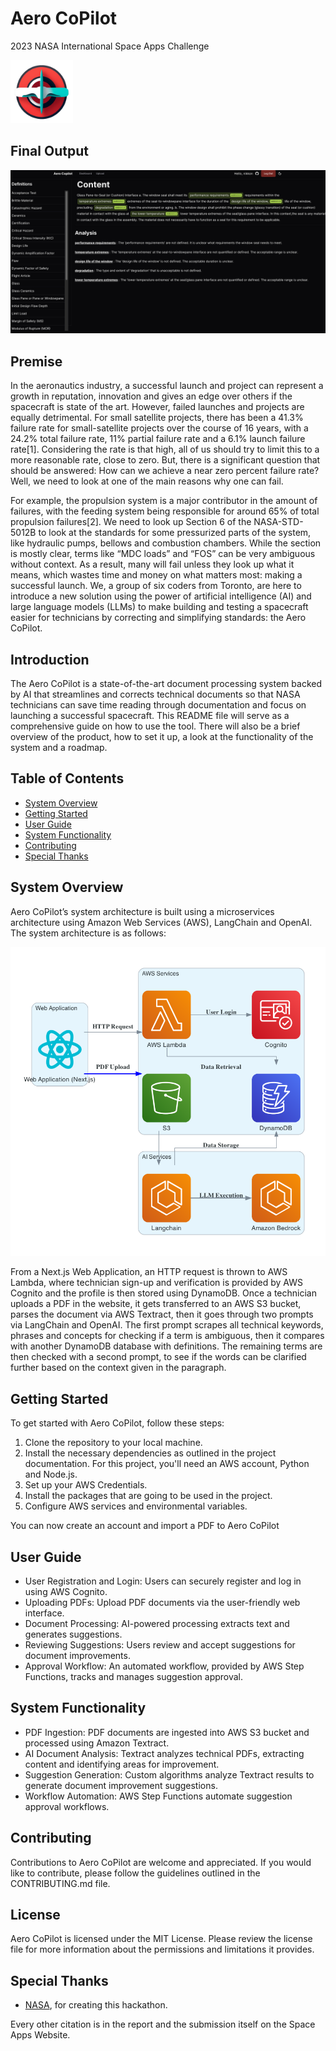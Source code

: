 # Aero CoPilot
2023 NASA International Space Apps Challenge

<img src="screenshots/logo.png" alt="System Architecture" width="100"/>

## Final Output
<img src="screenshots/output.png" alt="System Architecture" width="600"/>

## Premise
In the aeronautics industry, a successful launch and project can represent a growth in reputation, innovation and gives an edge over others if the spacecraft is state of the art. However, failed launches and projects are equally detrimental. For small satellite projects, there has been a 41.3% failure rate for small-satellite projects over the course of 16 years, with a 24.2% total failure rate, 11% partial failure rate and a 6.1% launch failure rate[1]. Considering the rate is that high, all of us should try to limit this to a more reasonable rate, close to zero. But, there is a significant question that should be answered: How can we achieve a near zero percent failure rate? Well, we need to look at one of the main reasons why one can fail.

For example, the propulsion system is a major contributor in the amount of failures, with the feeding system being responsible for around 65% of total propulsion failures[2]. We need to look up Section 6 of the NASA-STD-5012B to look at the standards for some pressurized parts of the system, like hydraulic pumps, bellows and combustion chambers. While the section is mostly clear, terms like “MDC loads” and “FOS” can be very ambiguous without context. As a result, many will fail unless they look up what it means, which wastes time and money on what matters most: making a successful launch. We, a group of six coders from Toronto, are here to introduce a new solution using the power of artificial intelligence (AI) and large language models (LLMs) to make building and testing a spacecraft easier for technicians by correcting and simplifying standards: the Aero CoPilot.

## Introduction
The Aero CoPilot is a state-of-the-art document processing system backed by AI that streamlines and corrects technical documents so that NASA technicians can save time reading through documentation and focus on launching a successful spacecraft. This README file will serve as a comprehensive guide on how to use the tool. There will also be a brief overview of the product, how to set it up, a look at the functionality of the system and a roadmap. 


## Table of Contents

- [System Overview](#system-overview)
- [Getting Started](#getting-started)
- [User Guide](#user-guide)
- [System Functionality](#system-functionality)
- [Contributing](#contributing)
- [Special Thanks](#special-thanks)

## System Overview
Aero CoPilot’s system architecture is built using a microservices architecture using Amazon Web Services (AWS), LangChain and OpenAI. The system architecture is as follows:


<img src="screenshots/system.png" alt="System Architecture" width="600"/>

From a Next.js Web Application, an HTTP request is thrown to AWS Lambda, where technician sign-up and verification is provided by AWS Cognito and the profile is then stored using DynamoDB. Once a technician uploads a PDF in the website, it gets transferred to an AWS S3 bucket, parses the document via AWS Textract, then it goes through two prompts via LangChain and OpenAI. The first prompt scrapes all technical keywords, phrases and concepts for checking if a term is ambiguous, then it compares with another DynamoDB database with definitions. The remaining terms are then checked with a second prompt, to see if the words can be clarified further based on the context given in the paragraph.

## Getting Started

To get started with Aero CoPilot, follow these steps:

1. Clone the repository to your local machine.
2. Install the necessary dependencies as outlined in the project documentation. For this project, you'll need an AWS account, Python and Node.js.
3. Set up your AWS Credentials.
4. Install the packages that are going to be used in the project.
5. Configure AWS services and environmental variables.

You can now create an account and import a PDF to Aero CoPilot

## User Guide

- User Registration and Login: Users can securely register and log in using AWS Cognito.
- Uploading PDFs: Upload PDF documents via the user-friendly web interface.
- Document Processing: AI-powered processing extracts text and generates suggestions.
- Reviewing Suggestions: Users review and accept suggestions for document improvements.
- Approval Workflow: An automated workflow, provided by AWS Step Functions, tracks and manages suggestion approval.



## System Functionality

- PDF Ingestion: PDF documents are ingested into AWS S3 bucket and processed using Amazon Textract.
- AI Document Analysis: Textract analyzes technical PDFs, extracting content and identifying areas for improvement.
- Suggestion Generation: Custom algorithms analyze Textract results to generate document improvement suggestions.
- Workflow Automation: AWS Step Functions automate suggestion approval workflows.


## Contributing

Contributions to Aero CoPilot are welcome and appreciated. If you would like to contribute, please follow the guidelines outlined in the CONTRIBUTING.md file.

## License

Aero CoPilot is licensed under the MIT License. Please review the license file for more information about the permissions and limitations it provides.

## Special Thanks

* [NASA](https://www.nasa.gov/), for creating this hackathon.

Every other citation is in the report and the submission itself on the Space Apps Website.

